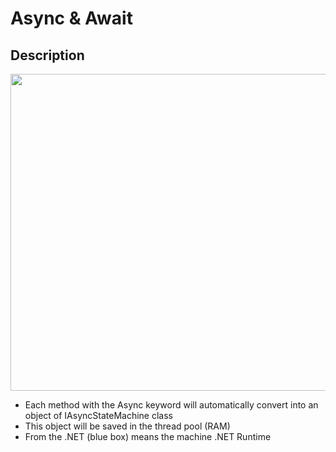 # Async & Await

## Description

<img src="image1.jpg" style="width:5.27917in" />

- Each method with the Async keyword will automatically convert into an object of IAsyncStateMachine class
- This object will be saved in the thread pool (RAM)
- From the .NET (blue box) means the machine .NET Runtime
